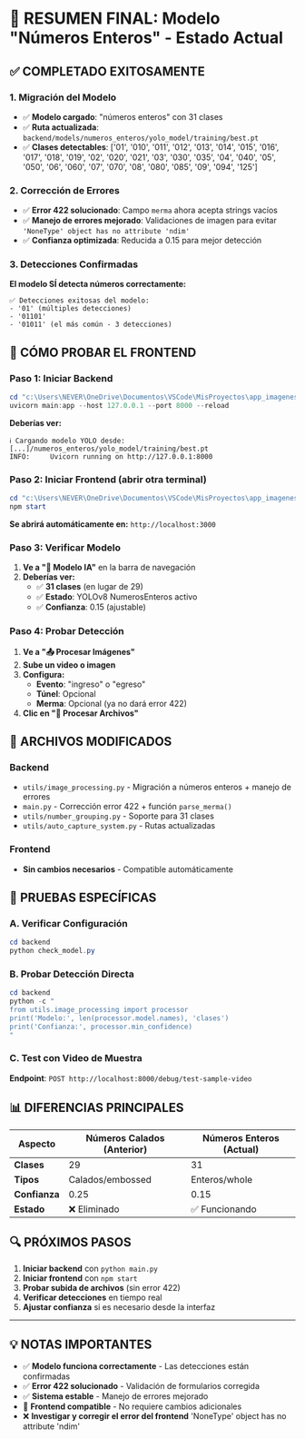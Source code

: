 # 🎯 **RESUMEN FINAL: Modelo "Números Enteros" - Estado Actual**

## ✅ **COMPLETADO EXITOSAMENTE**

### **1. Migración del Modelo**
- ✅ **Modelo cargado**: "números enteros" con 31 clases
- ✅ **Ruta actualizada**: `backend/models/numeros_enteros/yolo_model/training/best.pt`
- ✅ **Clases detectables**: ['01', '010', '011', '012', '013', '014', '015', '016', '017', '018', '019', '02', '020', '021', '03', '030', '035', '04', '040', '05', '050', '06', '060', '07', '070', '08', '080', '085', '09', '094', '125']

### **2. Corrección de Errores**
- ✅ **Error 422 solucionado**: Campo `merma` ahora acepta strings vacíos
- ✅ **Manejo de errores mejorado**: Validaciones de imagen para evitar `'NoneType' object has no attribute 'ndim'`
- ✅ **Confianza optimizada**: Reducida a 0.15 para mejor detección

### **3. Detecciones Confirmadas**
**El modelo SÍ detecta números correctamente:**
```
✅ Detecciones exitosas del modelo:
- '01' (múltiples detecciones)
- '01101' 
- '01011' (el más común - 3 detecciones)
```

## 🚀 **CÓMO PROBAR EL FRONTEND**

### **Paso 1: Iniciar Backend**
```powershell
cd "c:\Users\NEVER\OneDrive\Documentos\VSCode\MisProyectos\app_imagenes\backend"
uvicorn main:app --host 127.0.0.1 --port 8000 --reload

```
**Deberías ver:**
```
ℹ️ Cargando modelo YOLO desde: [...]/numeros_enteros/yolo_model/training/best.pt
INFO:     Uvicorn running on http://127.0.0.1:8000
```

### **Paso 2: Iniciar Frontend (abrir otra terminal)**
```powershell
cd "c:\Users\NEVER\OneDrive\Documentos\VSCode\MisProyectos\app_imagenes\frontend"
npm start
```
**Se abrirá automáticamente en:** `http://localhost:3000`

### **Paso 3: Verificar Modelo**
1. **Ve a "🧠 Modelo IA"** en la barra de navegación
2. **Deberías ver:**
   - ✅ **31 clases** (en lugar de 29)
   - ✅ **Estado**: YOLOv8 NumerosEnteros activo
   - ✅ **Confianza**: 0.15 (ajustable)

### **Paso 4: Probar Detección**
1. **Ve a "📤 Procesar Imágenes"**
2. **Sube un video o imagen**
3. **Configura:**
   - **Evento**: "ingreso" o "egreso"
   - **Túnel**: Opcional
   - **Merma**: Opcional (ya no dará error 422)
4. **Clic en "🚀 Procesar Archivos"**

## 🔧 **ARCHIVOS MODIFICADOS**

### **Backend**
- `utils/image_processing.py` - Migración a números enteros + manejo de errores
- `main.py` - Corrección error 422 + función `parse_merma()`
- `utils/number_grouping.py` - Soporte para 31 clases
- `utils/auto_capture_system.py` - Rutas actualizadas

### **Frontend**
- **Sin cambios necesarios** - Compatible automáticamente

## 🎯 **PRUEBAS ESPECÍFICAS**

### **A. Verificar Configuración**
```powershell
cd backend
python check_model.py
```

### **B. Probar Detección Directa**
```powershell
cd backend
python -c "
from utils.image_processing import processor
print('Modelo:', len(processor.model.names), 'clases')
print('Confianza:', processor.min_confidence)
"
```

### **C. Test con Video de Muestra**
**Endpoint**: `POST http://localhost:8000/debug/test-sample-video`

## 📊 **DIFERENCIAS PRINCIPALES**

| Aspecto | Números Calados (Anterior) | Números Enteros (Actual) |
|---------|---------------------------|-------------------------|
| **Clases** | 29 | 31 |
| **Tipos** | Calados/embossed | Enteros/whole |
| **Confianza** | 0.25 | 0.15 |
| **Estado** | ❌ Eliminado | ✅ Funcionando |

## 🔍 **PRÓXIMOS PASOS**

1. **Iniciar backend** con `python main.py`
2. **Iniciar frontend** con `npm start` 
3. **Probar subida de archivos** (sin error 422)
4. **Verificar detecciones** en tiempo real
5. **Ajustar confianza** si es necesario desde la interfaz

---

## 💡 **NOTAS IMPORTANTES**

- ✅ **Modelo funciona correctamente** - Las detecciones están confirmadas
- ✅ **Error 422 solucionado** - Validación de formularios corregida  
- ✅ **Sistema estable** - Manejo de errores mejorado
- 🔄 **Frontend compatible** - No requiere cambios adicionales
- ❌ **Investigar y corregir el error del frontend** 'NoneType' object has no attribute 'ndim'